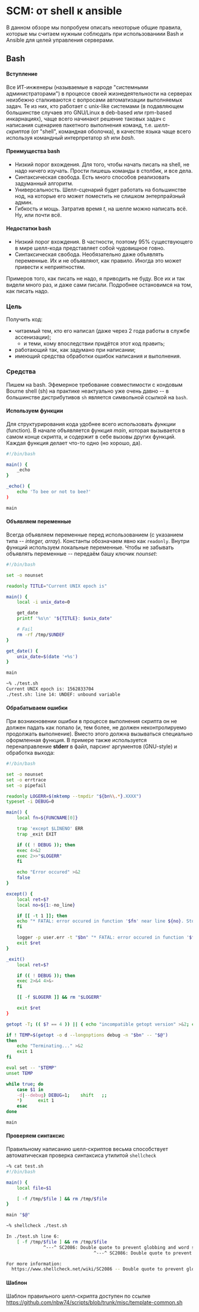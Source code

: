 SCM: от shell к ansible
=======================
В данном обзоре мы попробуем описать некоторые общие правила, которые мы считаем нужным соблюдать при использованиии Bash и Ansible для целей управления серверами.
## Bash
#### Вступление
Все ИТ-инженеры (называемые в народе "системными администраторами") в процессе своей жизнедеятельности на серверах неизбежно сталкиваются с вопросами автоматизации выполняемых задач. Те из них, кто работает с unix-like системами (в подавляющем большинстве случаев это GNU/Linux в deb-based или rpm-based инкарнациях), чаще всего начинают решение таковых задач с написания сценариев пакетного выполнения команд, т.е. *шелл-скриптов* (от "shell", командная оболочка), в качестве языка чаще всего используя командный интерпретатор *sh* или *bash*.
#### Преимущества bash
+ Низкий порог вхождения. Для того, чтобы начать писать на shell, не надо ничего изучать. Прости пишешь команды в столбик, и все дела.
+ Синтаксическая свобода. Есть много способов реализовать задуманный алгоритм.
+ Универсальность. Шелл-сценарий будет работать на большинстве нод, на которые его может поместить не слишком энтерпрайзный админ.
+ Гибкость и мощь. Затратив время *t*, на шелле можно написать всё. Ну, или почти всё.
#### Недостатки bash
+ Низкий порог вхождения. В частности, поэтому 95% существующего в мире шелл-кода представляет собой чудовищное говно.
+ Синтаксическая свобода. Необязательно даже объявлять переменные. Их и не объявляют, как правило. Иногда это может привести к неприятностям.

Примеров того, как писать не надо, я приводить не буду. Все их и так видели много раз, и даже сами писали. Подробнее остановимся на том, как писать надо.
### Цель
Получить код:
- читаемый тем, кто его написал (даже через 2 года работы в службе ассенизации);
  - и теми, кому впоследствии придётся этот код править;
- работающий так, как задумано при написании;
- имеющий средства обработки ошибок написания и выполнения.
### Средства
Пишем на bash. Эфемерное требование совместимости с кондовым Bourne shell (sh) на практике неактуально уже очень давно -- в большинстве дистрибутивов `sh` является символьной ссылкой на `bash`.
#### Используем функции
Для структурирования кода удобнее всего использовать *функции* (function). В начале объявляется функция *main*, которая вызывается в самом конце скрипта, и содержит в себе вызовы других функций. Каждая функция делает что-то одно (но хорошо, да).
```sh
#!/bin/bash

main() {
    _echo
}

_echo() {
    echo 'To bee or not to bee?'
)

main
```
#### Объявляем переменные
Всегда объявляем переменные перед использованием (с указанием типа -- *integer, array*). Константы обозначаем явно как `readonly`. Внутри функций используем локальные переменные. Чтобы не забывать объявлять переменные -- передаём башу ключик *nounset*:
```sh
#!/bin/bash

set -o nounset

readonly TITLE="Current UNIX epoch is"

main() {
    local -i unix_date=0

    get_date
    printf '%s\n' "${TITLE}: $unix_date"

    # Fail
    rm -rf /tmp/$UNDEF
}

get_date() {
    unix_date=$(date '+%s')
}

main
```
```sh
~% ./test.sh
Current UNIX epoch is: 1562833704
./test.sh: line 14: UNDEF: unbound variable
```
#### Обрабатываем ошибки
При возникновении ошибки в процессе выполнения скрипта он не должен падать как попало (и, тем более, не должен неконтролируемо продолжать выполнение). Вместо этого должна вызываться специально оформленная функция. В примере также используется перенаправление **stderr** в файл, парсинг аргументов (GNU-style) и обработка выхода:
```sh
#!/bin/bash

set -o nounset
set -o errtrace
set -o pipefail

readonly LOGERR=$(mktemp --tmpdir "${bn%\.*}.XXXX")
typeset -i DEBUG=0

main() {
    local fn=${FUNCNAME[0]}

    trap 'except $LINENO' ERR
    trap _exit EXIT

    if (( ! DEBUG )); then
	exec 4>&2
	exec 2>>"$LOGERR"
    fi

    echo "Error occured" >&2
    false
}

except() {
    local ret=$?
    local no=${1:-no_line}

    if [[ -t 1 ]]; then
	echo "* FATAL: error occured in function '$fn' near line ${no}. Stderr: '$(awk '$1=$1' ORS=' ' "${LOGERR}")'"
    fi

    logger -p user.err -t "$bn" "* FATAL: error occured in function '$fn' near line ${no}. Stderr: '$(awk '$1=$1' ORS=' ' "${LOGERR}")'"
    exit $ret
}

_exit()
    local ret=$?

    if (( ! DEBUG )); then
	exec 2>&4 4>&-
    fi

    [[ -f $LOGERR ]] && rm "$LOGERR"

    exit $ret
}

getopt -T; (( $? == 4 )) || { echo "incompatible getopt version" >&2; exit 4; }

if ! TEMP=$(getopt -o d --longoptions debug -n "$bn" -- "$@")
then
    echo "Terminating..." >&2
    exit 1
fi

eval set -- "$TEMP"
unset TEMP

while true; do
    case $1 in
	-d|--debug)	DEBUG=1;    shift   ;;
	*)		exit 1
    esac
done

main
```
#### Проверяем синтаксис
Правильному написанию шелл-скриптов весьма способствует автоматическая проверка синтаксиса утилитой `shellcheck`
```sh
~% cat test.sh
#!/bin/bash

main() {
    local file=$1

    [ -f /tmp/$file ] && rm /tmp/$file
}

main "$@"

~% shellcheck ./test.sh

In ./test.sh line 6:
    [ -f /tmp/$file ] && rm /tmp/$file
              ^---^ SC2086: Double quote to prevent globbing and word splitting.
                                 ^---^ SC2086: Double quote to prevent globbing and word splitting.

For more information:
  https://www.shellcheck.net/wiki/SC2086 -- Double quote to prevent globbing ...
```
#### Шаблон
Шаблон правильного шелл-скрипта доступен по ссылке https://github.com/nbw74/scripts/blob/trunk/misc/template-common.sh

